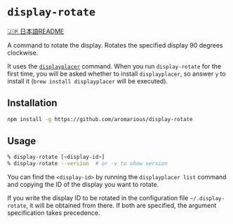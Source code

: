 # `display-rotate`

[🇯🇵 日本語README](readme.ja.md)

A command to rotate the display. Rotates the specified display 90 degrees clockwise.

It uses the [`displayplacer`](https://github.com/jakehilborn/displayplacer) command. When you run `display-rotate` for the first time, you will be asked whether to install `displayplacer`, so answer `y` to install it (`brew install displayplacer` will be executed).

## Installation
```sh
npm install -g https://github.com/aromarious/display-rotate
```

## Usage

```sh
% display-rotate [<display-id>]
% display-rotate --version  # or -v to show version
```

You can find the `<display-id>` by running the `displayplacer list` command and copying the ID of the display you want to rotate.

If you write the display ID to be rotated in the configuration file `~/.display-rotate`, it will be obtained from there. If both are specified, the argument specification takes precedence.
